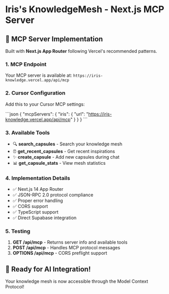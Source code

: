 # Iris's KnowledgeMesh - Next.js MCP Server

## 🌟 MCP Server Implementation

Built with **Next.js App Router** following Vercel's recommended patterns.

### 1. MCP Endpoint

Your MCP server is available at: `https://iris-knowledge.vercel.app/api/mcp`

### 2. Cursor Configuration

Add this to your Cursor MCP settings:

\`\`\`json
{
  "mcpServers": {
    "iris": {
      "url": "https://iris-knowledge.vercel.app/api/mcp"
    }
  }
}
\`\`\`

### 3. Available Tools

- 🔍 **search_capsules** - Search your knowledge mesh
- ⏰ **get_recent_capsules** - Get recent inspirations  
- ✨ **create_capsule** - Add new capsules during chat
- 📊 **get_capsule_stats** - View mesh statistics

### 4. Implementation Details

- ✅ Next.js 14 App Router
- ✅ JSON-RPC 2.0 protocol compliance
- ✅ Proper error handling
- ✅ CORS support
- ✅ TypeScript support
- ✅ Direct Supabase integration

### 5. Testing

1. **GET /api/mcp** - Returns server info and available tools
2. **POST /api/mcp** - Handles MCP protocol messages
3. **OPTIONS /api/mcp** - CORS preflight support

## 🚀 Ready for AI Integration!

Your knowledge mesh is now accessible through the Model Context Protocol!
